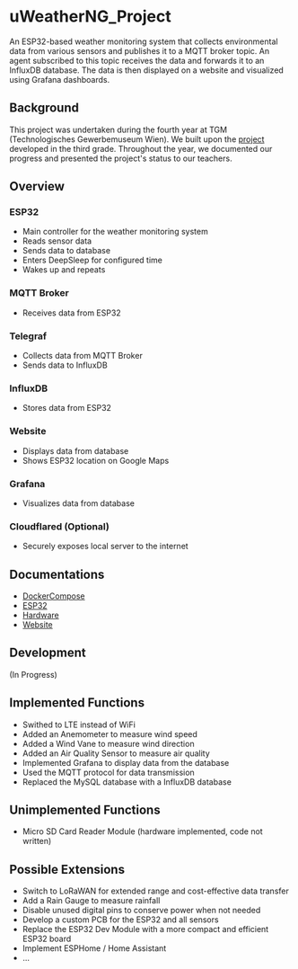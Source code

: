 # uWeatherNG_Project

An ESP32-based weather monitoring system that collects environmental data from various sensors and publishes it to a MQTT broker topic. An agent subscribed to this topic receives the data and forwards it to an InfluxDB database. The data is then displayed on a website and visualized using Grafana dashboards.

## Background

This project was undertaken during the fourth year at TGM (Technologisches Gewerbemuseum Wien). We built upon the [project](https://github.com/lstranskyTGM/uWeather) developed in the third grade. Throughout the year, we documented our progress and presented the project's status to our teachers.

## Overview

### ESP32
- Main controller for the weather monitoring system
- Reads sensor data
- Sends data to database
- Enters DeepSleep for configured time
- Wakes up and repeats

### MQTT Broker
- Receives data from ESP32

### Telegraf
- Collects data from MQTT Broker
- Sends data to InfluxDB

### InfluxDB
- Stores data from ESP32

### Website
- Displays data from database
- Shows ESP32 location on Google Maps

### Grafana
- Visualizes data from database

### Cloudflared (Optional)

- Securely exposes local server to the internet

## Documentations

- [DockerCompose](https://github.com/lstranskyTGM/uWeatherNG/tree/main/DockerCompose)
- [ESP32](https://github.com/lstranskyTGM/uWeatherNG/tree/main/ESP32)
- [Hardware](https://github.com/lstranskyTGM/uWeatherNG/tree/main/Hardware)
- [Website](https://github.com/lstranskyTGM/uWeatherNG/tree/main/Website)

## Development

(In Progress)

## Implemented Functions

- Swithed to LTE instead of WiFi
- Added an Anemometer to measure wind speed
- Added a Wind Vane to measure wind direction
- Added an Air Quality Sensor to measure air quality
- Implemented Grafana to display data from the database
- Used the MQTT protocol for data transmission
- Replaced the MySQL database with a InfluxDB database

## Unimplemented Functions

- Micro SD Card Reader Module (hardware implemented, code not written)

## Possible Extensions

- Switch to LoRaWAN for extended range and cost-effective data transfer
- Add a Rain Gauge to measure rainfall
- Disable unused digital pins to conserve power when not needed
- Develop a custom PCB for the ESP32 and all sensors
- Replace the ESP32 Dev Module with a more compact and efficient ESP32 board
- Implement ESPHome / Home Assistant
- ...